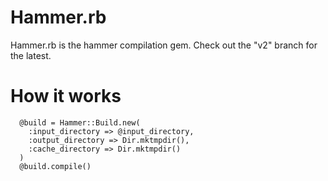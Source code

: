 # Hammer.rb

Hammer.rb is the hammer compilation gem. Check out the "v2" branch for the latest.

# How it works

      @build = Hammer::Build.new(
        :input_directory => @input_directory,
        :output_directory => Dir.mktmpdir(),
        :cache_directory => Dir.mktmpdir()
      )
      @build.compile()
      
